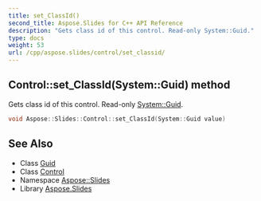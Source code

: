 ```yaml
---
title: set_ClassId()
second_title: Aspose.Slides for C++ API Reference
description: "Gets class id of this control. Read-only System::Guid."
type: docs
weight: 53
url: /cpp/aspose.slides/control/set_classid/
---
```

## Control::set_ClassId(System::Guid) method


Gets class id of this control. Read-only [System::Guid](../../../system/guid/).

```cpp
void Aspose::Slides::Control::set_ClassId(System::Guid value)
```

## See Also

* Class [Guid](../../system/guid/)
* Class [Control](./)
* Namespace [Aspose::Slides](../)
* Library [Aspose.Slides](../../)